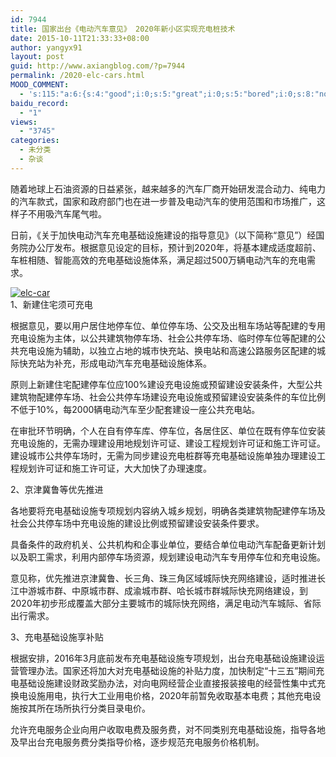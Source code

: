 ```yaml
---
id: 7944
title: 国家出台《电动汽车意见》 2020年新小区实现充电桩技术
date: 2015-10-11T21:33:33+08:00
author: yangyx91
layout: post
guid: http://www.axiangblog.com/?p=7944
permalink: /2020-elc-cars.html
MOOD_COMMENT:
  - 's:115:"a:6:{s:4:"good";i:0;s:5:"great";i:0;s:5:"bored";i:0;s:8:"nonsense";i:0;s:13:"notunderstand";i:0;s:7:"passing";i:0;}";'
baidu_record:
  - "1"
views:
  - "3745"
categories:
  - 未分类
  - 杂谈
---
```

随着地球上石油资源的日益紧张，越来越多的汽车厂商开始研发混合动力、纯电力的汽车款式，国家和政府部门也在进一步普及电动汽车的使用范围和市场推广，这样子不用吸汽车尾气啦。

日前，《关于加快电动汽车充电基础设施建设的指导意见》（以下简称“意见”）经国务院办公厅发布。根据意见设定的目标，预计到2020年，将基本建成适度超前、车桩相随、智能高效的充电基础设施体系，满足超过500万辆电动汽车的充电需求。<!--more-->

<a href="http://www.axiangblog.com/wp-content/uploads/2015/10/2015101113331251.jpg" target="_blank"  rel="nofollow" ><img class="aligncenter size-full wp-image-7945" src="http://www.axiangblog.com/wp-content/uploads/2015/10/2015101113331251.jpg" alt="elc-car" /></a>  
1、新建住宅须可充电

根据意见，要以用户居住地停车位、单位停车场、公交及出租车场站等配建的专用充电设施为主体，以公共建筑物停车场、社会公共停车场、临时停车位等配建的公共充电设施为辅助，以独立占地的城市快充站、换电站和高速公路服务区配建的城际快充站为补充，形成电动汽车充电基础设施体系。

原则上新建住宅配建停车位应100%建设充电设施或预留建设安装条件，大型公共建筑物配建停车场、社会公共停车场建设充电设施或预留建设安装条件的车位比例不低于10%，每2000辆电动汽车至少配套建设一座公共充电站。

在审批环节明确，个人在自有停车库、停车位，各居住区、单位在既有停车位安装充电设施的，无需办理建设用地规划许可证、建设工程规划许可证和施工许可证。建设城市公共停车场时，无需为同步建设充电桩群等充电基础设施单独办理建设工程规划许可证和施工许可证，大大加快了办理速度。

2、京津冀鲁等优先推进

各地要将充电基础设施专项规划内容纳入城乡规划，明确各类建筑物配建停车场及社会公共停车场中充电设施的建设比例或预留建设安装条件要求。

具备条件的政府机关、公共机构和企事业单位，要结合单位电动汽车配备更新计划以及职工需求，利用内部停车场资源，规划建设电动汽车专用停车位和充电设施。

意见称，优先推进京津冀鲁、长三角、珠三角区域城际快充网络建设，适时推进长江中游城市群、中原城市群、成渝城市群、哈长城市群城际快充网络建设，到2020年初步形成覆盖大部分主要城市的城际快充网络，满足电动汽车城际、省际出行需求。

3、充电基础设施享补贴

根据安排，2016年3月底前发布充电基础设施专项规划，出台充电基础设施建设运营管理办法。国家还将加大对充电基础设施的补贴力度，加快制定“十三五”期间充电基础设施建设财政奖励办法，对向电网经营企业直接报装接电的经营性集中式充换电设施用电，执行大工业用电价格，2020年前暂免收取基本电费；其他充电设施按其所在场所执行分类目录电价。

允许充电服务企业向用户收取电费及服务费，对不同类别充电基础设施，指导各地及早出台充电服务费分类指导价格，逐步规范充电服务价格机制。